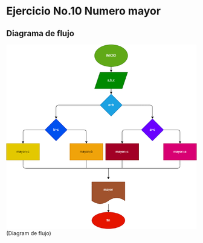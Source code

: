 # Ejercicio No.10 Numero mayor
## Diagrama de flujo
![Diagrama de flujo](diagrama.png)(Diagram de flujo)